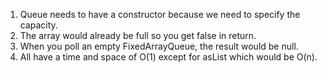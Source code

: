 1. Queue needs to have a constructor because we need to specify the capacity. 
2. The array would already be full so you get false in return.
3. When you poll an empty FixedArrayQueue, the result would be null. 
4. All have a time and space of O(1) except for asList which would be O(n).  